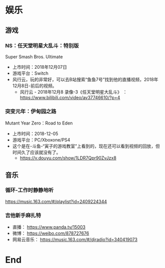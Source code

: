 # 娱乐

## 游戏

### NS：任天堂明星大乱斗：特别版

Super Smash Bros. Ultimate

- 上市时间：2018年12月07日
- 游戏平台：Switch
- 风行云，玩的非常好，可以去B站搜索“鱼鱼7号”找到他的直播视频，2018年12月8日-前后的视频。
  - 风行云 - 2018年12月8 录像-3《任天堂明星大乱斗》 ： https://www.bilibili.com/video/av37746610/?p=4

### 突变元年：伊甸园之路

Mutant Year Zero：Road to Eden

- 上市时间：2018-12-05
- 游戏平台：PC/Xboxone/PS4
- 这个是在-斗鱼-“寅子的游戏教室”上看到的，现在还可以看到视频的回放，但时间久了应该就没有了。
  - https://v.douyu.com/show/1LDR7Qpr90ZvJzx8



## 音乐

### 循环-工作时静静地听

https://music.163.com/#/playlist?id=2409224344

### 吉他新手麻扎特

- 直播： https://www.panda.tv/15003
- 微博： https://weibo.com/878727676
- 网易云音乐： https://music.163.com/#/djradio?id=340419073





















# End 